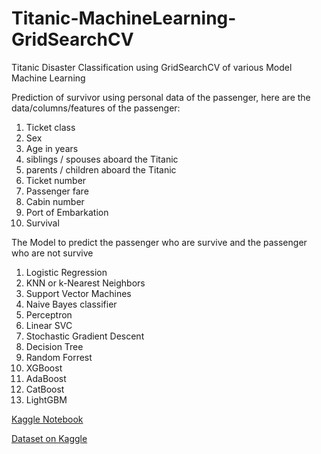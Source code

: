 # Titanic-MachineLearning-GridSearchCV
Titanic Disaster Classification using GridSearchCV of various Model Machine Learning

Prediction of survivor using personal data of the passenger, here are the data/columns/features of the passenger:
1. Ticket class
2. Sex
3. Age in years	
4. siblings / spouses aboard the Titanic	
5. parents / children aboard the Titanic	
6. Ticket number	
7. Passenger fare	
8. Cabin number	
9. Port of Embarkation
10. Survival 

The Model to predict the passenger who are survive and the passenger who are not survive
1. Logistic Regression
2. KNN or k-Nearest Neighbors
3. Support Vector Machines
4. Naive Bayes classifier
5. Perceptron
6. Linear SVC
7. Stochastic Gradient Descent
8. Decision Tree
9. Random Forrest
10. XGBoost
11. AdaBoost
12. CatBoost
13. LightGBM

[Kaggle Notebook](https://www.kaggle.com/muhardianabasandi/titanic-data-gridsearchcv)

[Dataset on Kaggle](https://www.kaggle.com/c/titanic)
